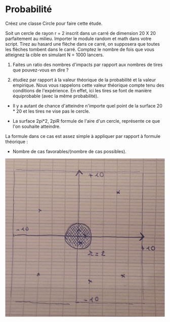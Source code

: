 # Probabilité

Créez une classe Circle pour faire cette étude.

Soit un cercle de rayon r = 2 inscrit dans un carré de dimension 20 X 20 parfaitement au milieu. Importer le module random et math dans votre script. Tirez au hasard une flèche dans ce carré, on supposera que toutes les flèches tombent dans le carré. Comptez le nombre de fois que vous atteignez la cible en simulant N = 1000 lancers. 
  
1. Faites un ratio des nombres d'impacts par rapport aux nombres de tires que pouvez-vous en dire ?

2. étudiez par rapport à la valeur théorique de la probabilité et la valeur empirique. Nous vous rappelons cette valeur théorique compte tenu des conditions de l'expérience. En effet, ici les tires se font de manière équiprobable (avec la même probabilité).

- Il y a autant de chance d'atteindre n'importe quel point de la surface 20 * 20 et les tires ne vise pas le cercle.

- La surface 2pi*2, 2piR formule de l'aire d'un cercle, représente ce que l'on souhaite atteindre.

La formule dans ce cas est assez simple à appliquer par rapport à formule théorique : 

- Nombre de cas favorables/(nombre de cas possibles).


![cible](./images/circle.jpg)   